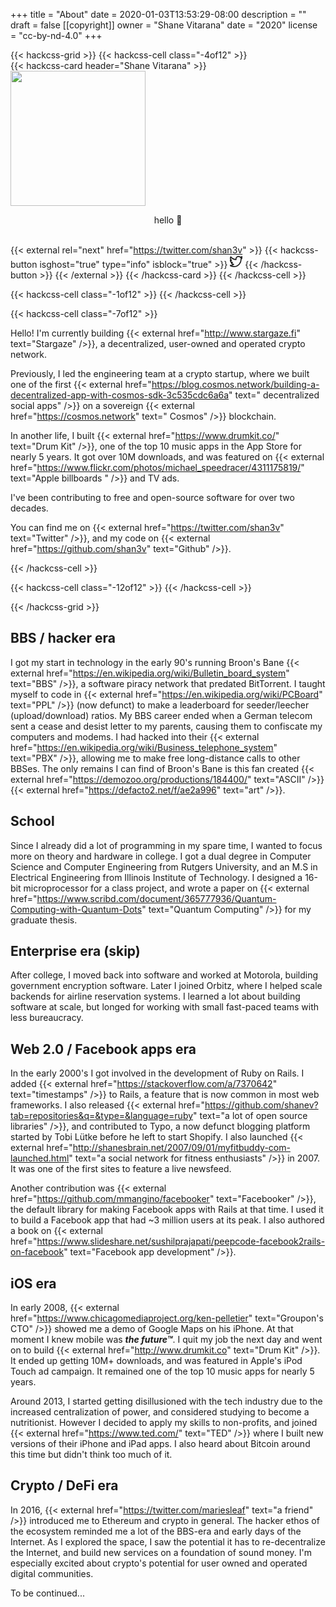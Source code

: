 +++
title = "About"
date = 2020-01-03T13:53:29-08:00
description = ""
draft = false
[[copyright]]
  owner = "Shane Vitarana"
  date = "2020"
  license = "cc-by-nd-4.0"
+++

{{< hackcss-grid >}}
  {{< hackcss-cell class="-4of12" >}}
  <br />
    {{< hackcss-card header="Shane Vitarana" >}}
      <img class="center" src="/shane1.jpg" width="216" height="216" />
      <p style="text-align: center;">hello 👋</p>
      <br />
      {{< external rel="next" href="https://twitter.com/shan3v" >}}
        {{< hackcss-button isghost="true" type="info" isblock="true" >}}
            <svg viewBox="0 0 24 24" width="20" height="20" fill="none" stroke="currentcolor" stroke-linecap="round" stroke-linejoin="round" stroke-width="2">
    <path d="M24 4.557c-.883.392-1.832.656-2.828.775 1.017-.609 1.798-1.574 2.165-2.724-.951.564-2.005.974-3.127 1.195-.897-.957-2.178-1.555-3.594-1.555-3.179 0-5.515 2.966-4.797 6.045-4.091-.205-7.719-2.165-10.148-5.144-1.29 2.213-.669 5.108 1.523 6.574-.806-.026-1.566-.247-2.229-.616-.054 2.281 1.581 4.415 3.949 4.89-.693.188-1.452.232-2.224.084.626 1.956 2.444 3.379 4.6 3.419-2.07 1.623-4.678 2.348-7.29 2.04 2.179 1.397 4.768 2.212 7.548 2.212 9.142 0 14.307-7.721 13.995-14.646.962-.695 1.797-1.562 2.457-2.549z" />
  </svg>
        {{< /hackcss-button >}}
      {{< /external >}}
    {{< /hackcss-card >}}
  {{< /hackcss-cell >}}

  {{< hackcss-cell class="-1of12" >}}
  {{< /hackcss-cell >}}

  {{< hackcss-cell class="-7of12" >}}
    <p>
    Hello! I'm currently building {{< external href="http://www.stargaze.fi" text="Stargaze" />}}, a decentralized, user-owned and operated crypto network.
    </p>
    <p>
    Previously, I led the engineering team at a crypto startup, where we built
    one of the first {{< external href="https://blog.cosmos.network/building-a-decentralized-app-with-cosmos-sdk-3c535cdc6a6a" text=" decentralized social apps" />}} on a sovereign {{< external href="https://cosmos.network" text=" Cosmos" />}} blockchain.
    </p>
    <p>
    In another life, I built {{< external href="https://www.drumkit.co/" text="Drum Kit" />}}, one of the top 10 music apps in the App Store for nearly 5 years. It got over 10M downloads, and was featured on {{< external href="https://www.flickr.com/photos/michael_speedracer/4311175819/" text="Apple billboards " />}} and TV ads.
    </p>
    <p>
    I've been contributing to free and open-source software for over two decades.
    </p>
    <p>
    You can find me on {{< external href="https://twitter.com/shan3v" text="Twitter" />}}, and my code on {{< external href="https://github.com/shan3v" text="Github" />}}.
    </p>
  {{< /hackcss-cell >}}

  {{< hackcss-cell class="-12of12" >}}
  {{< /hackcss-cell >}}

{{< /hackcss-grid >}}

<p></p>

<!--more-->

## BBS / hacker era

I got my start in technology in the early 90's running Broon's Bane {{< external href="https://en.wikipedia.org/wiki/Bulletin_board_system" text="BBS" />}}, a software piracy network that predated BitTorrent. I taught myself to code in {{< external href="https://en.wikipedia.org/wiki/PCBoard" text="PPL" />}} (now defunct) to make a leaderboard for seeder/leecher (upload/download) ratios. My BBS career ended when a German telecom sent a cease and desist letter to my parents, causing them to confiscate my computers and modems. I had hacked into their {{< external href="https://en.wikipedia.org/wiki/Business_telephone_system" text="PBX" />}}, allowing me to make free long-distance calls to other BBSes. The only remains I can find of Broon's Bane is this fan created {{< external href="https://demozoo.org/productions/184400/" text="ASCII" />}} {{< external href="https://defacto2.net/f/ae2a996" text="art" />}}.

## School

Since I already did a lot of programming in my spare time, I wanted to focus more on theory and hardware in college. I got a dual degree in Computer Science and Computer Engineering from Rutgers University, and an M.S in Electrical Engineering from Illinois Institute of Technology. I designed a 16-bit microprocessor for a class project, and wrote a paper on {{< external href="https://www.scribd.com/document/365777936/Quantum-Computing-with-Quantum-Dots" text="Quantum Computing" />}} for my graduate thesis.

## Enterprise era (skip)

After college, I moved back into software and worked at Motorola, building government encryption software. Later I joined Orbitz, where I helped scale backends for airline reservation systems. I learned a lot about building software at scale, but longed for working with small fast-paced teams with less bureaucracy.

## Web 2.0 / Facebook apps era

In the early 2000's I got involved in the development of Ruby on Rails. I added {{< external href="https://stackoverflow.com/a/7370642" text="timestamps" />}} to Rails, a feature that is now common in most web frameworks. I also released {{< external href="https://github.com/shanev?tab=repositories&q=&type=&language=ruby" text="a lot of open source libraries" />}}, and contributed to Typo, a now defunct blogging platform started by Tobi Lütke before he left to start Shopify. I also launched {{< external href="http://shanesbrain.net/2007/09/01/myfitbuddy-com-launched.html" text="a social network for fitness enthusiasts" />}} in 2007. It was one of the first sites to feature a live newsfeed.

Another contribution was {{< external href="https://github.com/mmangino/facebooker" text="Facebooker" />}}, the default library for making Facebook apps with Rails at that time. I used it to build a Facebook app that had ~3 million users at its peak. I also authored a book on {{< external href="https://www.slideshare.net/sushilprajapati/peepcode-facebook2rails-on-facebook" text="Facebook app development" />}}.

## iOS era

In early 2008, {{< external href="https://www.chicagomediaproject.org/ken-pelletier" text="Groupon's CTO" />}} showed me a demo of Google Maps on his iPhone. At that moment I knew mobile was <strong><i>the future™</i></strong>. I quit my job the next day and went on to build {{< external href="http://www.drumkit.co" text="Drum Kit" />}}. It ended up getting 10M+ downloads, and was featured in Apple's iPod Touch ad campaign. It remained one of the top 10 music apps for nearly 5 years.

Around 2013, I started getting disillusioned with the tech industry due to the increased centralization of power, and considered studying to become a nutritionist. However I decided to apply my skills to non-profits, and joined {{< external href="https://www.ted.com/" text="TED" />}} where I built new versions of their iPhone and iPad apps. I also heard about Bitcoin around this time but didn't think too much of it.

## Crypto / DeFi era

In 2016, {{< external href="https://twitter.com/mariesleaf" text="a friend" />}} introduced me to Ethereum and crypto in general. The hacker ethos of the ecosystem reminded me a lot of the BBS-era and early days of the Internet. As I explored the space, I saw the potential it has to re-decentralize the Internet, and build new services on a foundation of sound money. I'm especially excited about crypto's potential for user owned and operated digital communities.

To be continued...